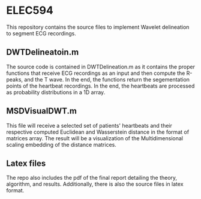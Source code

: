 # ELEC594

This repository contains the source files to implement Wavelet delineation to segment ECG recordings.

## DWTDelineatoin.m
The source code is contained in DWTDelineation.m as it contains the proper functions that receive ECG recordings as an input and then compute the R-peaks, and the T wave. In the end, the functions return the segementation points of the heartbeat recordings. In the end, the heartbeats are processed as probability distributions in a 1D array.

## MSDVisualDWT.m
This file will receive a selected set of patients' heartbeats and their respective computed Euclidean and Wasserstein distance in the format of matrices array. The result will be a visualization of the Multidimensional scaling embedding of the distance matrices.

## Latex files
The repo also includes the pdf of the final report detailing the theory, algorithm, and results. Additionally, there is also the source files in latex format.
